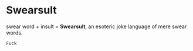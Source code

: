 # Swearsult
swear word + insult = **Swearsult**, an esoteric joke language of mere swear words.

```
Fuck
```
